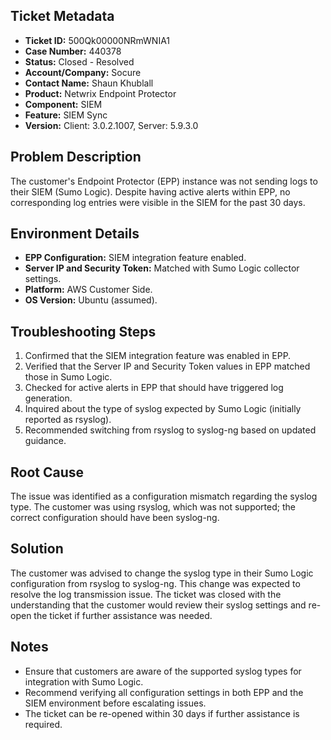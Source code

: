 ## Ticket Metadata
- **Ticket ID:** 500Qk00000NRmWNIA1
- **Case Number:** 440378
- **Status:** Closed - Resolved
- **Account/Company:** Socure
- **Contact Name:** Shaun Khublall
- **Product:** Netwrix Endpoint Protector
- **Component:** SIEM
- **Feature:** SIEM Sync
- **Version:** Client: 3.0.2.1007, Server: 5.9.3.0

## Problem Description
The customer's Endpoint Protector (EPP) instance was not sending logs to their SIEM (Sumo Logic). Despite having active alerts within EPP, no corresponding log entries were visible in the SIEM for the past 30 days.

## Environment Details
- **EPP Configuration:** SIEM integration feature enabled.
- **Server IP and Security Token:** Matched with Sumo Logic collector settings.
- **Platform:** AWS Customer Side.
- **OS Version:** Ubuntu (assumed).

## Troubleshooting Steps
1. Confirmed that the SIEM integration feature was enabled in EPP.
2. Verified that the Server IP and Security Token values in EPP matched those in Sumo Logic.
3. Checked for active alerts in EPP that should have triggered log generation.
4. Inquired about the type of syslog expected by Sumo Logic (initially reported as rsyslog).
5. Recommended switching from rsyslog to syslog-ng based on updated guidance.

## Root Cause
The issue was identified as a configuration mismatch regarding the syslog type. The customer was using rsyslog, which was not supported; the correct configuration should have been syslog-ng.

## Solution
The customer was advised to change the syslog type in their Sumo Logic configuration from rsyslog to syslog-ng. This change was expected to resolve the log transmission issue. The ticket was closed with the understanding that the customer would review their syslog settings and re-open the ticket if further assistance was needed.

## Notes
- Ensure that customers are aware of the supported syslog types for integration with Sumo Logic.
- Recommend verifying all configuration settings in both EPP and the SIEM environment before escalating issues.
- The ticket can be re-opened within 30 days if further assistance is required.